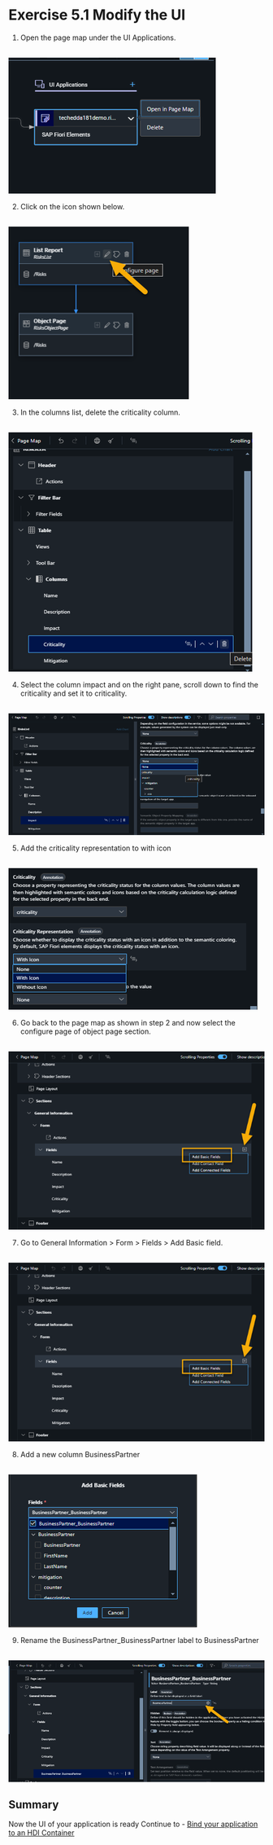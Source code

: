 # Exercise 5.1 Modify the UI 

1. Open the page map under the UI Applications.

<br>![](/exercises/ex5/ex5.1/images/pagemap.png)

2. Click on the icon shown below. 

<br>![](/exercises/ex5/ex5.1/images/editpagemap.png)

3. In the columns list, delete the criticality column.

<br>![](/exercises/ex5/ex5.1/images/delcrit.png)

4. Select the column impact and on the right pane, scroll down to find the criticality and set it to criticality.

<br>![](/exercises/ex5/ex5.1/images/selcrit.png)

5. Add the criticality representation to with icon

<br>![](/exercises/ex5/ex5.1/images/criticon.png)

6. Go back to the page map as shown in step 2 and now select the configure page of object page section.

<br>![](/exercises/ex5/ex5.1/images/editobject.png)

7. Go to General Information > Form > Fields > Add Basic field.

<br>![](/exercises/ex5/ex5.1/images/editobject.png)

8. Add a new column BusinessPartner 

<br>![](/exercises/ex5/ex5.1/images/addbp.png)

9. Rename the BusinessPartner_BusinessPartner label to BusinessPartner 

<br>![](/exercises/ex5/ex5.1/images/renamebp.png)


## Summary

Now the UI of your application is ready
Continue to - [Bind your application to an HDI Container ](../../ex6/README.md)
